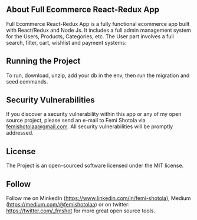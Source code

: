 ## About Full Ecommerce React-Redux App
Full Ecommerce React-Redux App is a fully functional ecommerce app built with React/Redux and Node Js. It includes a full admin management system for the Users, Products, Categories, etc. The User part involves a full search, filter, cart, wishlist and payment systems:

## Running the Project
To run, download, unzip, add your db in the env, then run the migration and seed commands.

## Security Vulnerabilities
If you discover a security vulnerability within this app or any of my open source project, please send an e-mail to Femi Shotola via femishotolaa@gmail.com. All security vulnerabilities will be promptly addressed.

## License
The Project is an open-sourced software licensed under the MIT license.

## Follow
Follow me on MinkedIn (https://www.linkedin.com/in/femi-shotola), Medium (https://medium.com/@femishotolaa) or on twitter: https://twitter.com/_fmshot for more great open source tools.
